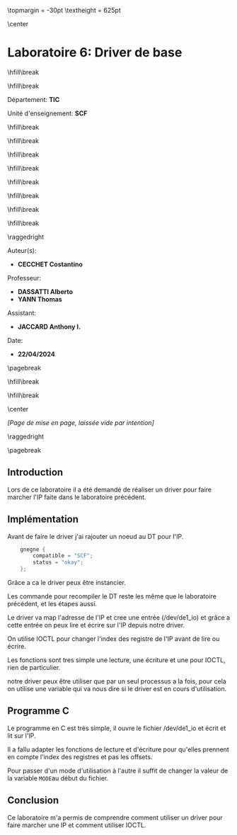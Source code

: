 \topmargin = -30pt
\textheight = 625pt

\center

# **Laboratoire 6: Driver de base**

\hfill\break

\hfill\break

Département: **TIC**

Unité d'enseignement: **SCF**

\hfill\break

\hfill\break

\hfill\break

\hfill\break

\hfill\break

\hfill\break

\hfill\break

\hfill\break

\raggedright

Auteur(s):

- **CECCHET Costantino**

Professeur:

- **DASSATTI Alberto**
- **YANN Thomas**
  
Assistant:

- **JACCARD Anthony I.**

Date:

- **22/04/2024**

\pagebreak

\hfill\break

\hfill\break

\center

*\[Page de mise en page, laissée vide par intention\]*

\raggedright

\pagebreak

## **Introduction**

Lors de ce laboratoire il a été demandé de réaliser un driver pour faire marcher l'IP faite dans le laboratoire précédent.

## **Implémentation**

Avant de faire le driver j'ai rajouter un noeud au DT pour l'IP.

```c
    gnegne {
		compatible = "SCF";
		status = "okay";
	};
```

Grâce a ca le driver peux être instancier.

Les commande pour recompiler le DT reste les même que le laboratoire précédent, et les étapes aussi.

Le driver va map l'adresse de l'IP et cree une entrée (/dev/de1_io) et grâce a cette entrée on peux lire et écrire sur l'IP depuis notre driver.

On utilise IOCTL pour changer l'index des registre de l'IP avant de lire ou écrire.

Les fonctions sont tres simple une lecture, une écriture et une pour IOCTL, rien de particulier.

notre driver peux être utiliser que par un seul processus a la fois, pour cela on utilise une variable qui va nous dire si le driver est en cours d'utilisation.

## **Programme C**

Le programme en C est très simple, il ouvre le fichier /dev/de1_io et écrit et lit sur l'IP.

Il a fallu adapter les fonctions de lecture et d'écriture pour qu'elles prennent en compte l'index des registres et pas les offsets.

Pour passer d'un mode d'utilisation à l'autre il suffit de changer la valeur de la variable `MODE`au début du fichier.

## **Conclusion**

Ce laboratoire m'a permis de comprendre comment utiliser un driver pour faire marcher une IP et comment utiliser IOCTL.

